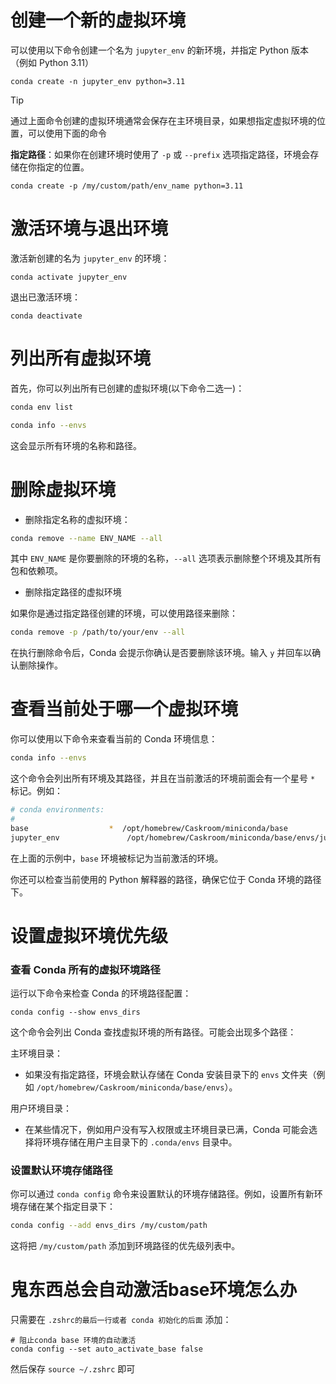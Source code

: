 # 创建一个新的虚拟环境

可以使用以下命令创建一个名为 `jupyter_env` 的新环境，并指定 Python 版本（例如 Python 3.11）

```shell
conda create -n jupyter_env python=3.11
```

> [!tip]
>
> 通过上面命令创建的虚拟环境通常会保存在主环境目录，如果想指定虚拟环境的位置，可以使用下面的命令

**指定路径**：如果你在创建环境时使用了 `-p` 或 `--prefix` 选项指定路径，环境会存储在你指定的位置。

```shell
conda create -p /my/custom/path/env_name python=3.11
```



# 激活环境与退出环境

激活新创建的名为 `jupyter_env` 的环境：

```shell
conda activate jupyter_env
```

退出已激活环境：

```shell
conda deactivate
```

# 列出所有虚拟环境

首先，你可以列出所有已创建的虚拟环境(以下命令二选一)：

```bash
conda env list
```

```bash
conda info --envs
```

这会显示所有环境的名称和路径。


# 删除虚拟环境

- 删除指定名称的虚拟环境：

```bash
conda remove --name ENV_NAME --all
```

其中 `ENV_NAME` 是你要删除的环境的名称，`--all` 选项表示删除整个环境及其所有包和依赖项。

- 删除指定路径的虚拟环境

如果你是通过指定路径创建的环境，可以使用路径来删除：

```bash
conda remove -p /path/to/your/env --all
```

在执行删除命令后，Conda 会提示你确认是否要删除该环境。输入 `y` 并回车以确认删除操作。


# 查看当前处于哪一个虚拟环境

你可以使用以下命令来查看当前的 Conda 环境信息：

```bash
conda info --envs
```

这个命令会列出所有环境及其路径，并且在当前激活的环境前面会有一个星号 `*` 标记。例如：

```bash
# conda environments:
#
base                  *  /opt/homebrew/Caskroom/miniconda/base
jupyter_env               /opt/homebrew/Caskroom/miniconda/base/envs/jupyter_env
```

在上面的示例中，`base` 环境被标记为当前激活的环境。

你还可以检查当前使用的 Python 解释器的路径，确保它位于 Conda 环境的路径下。


# 设置虚拟环境优先级

### 查看 Conda 所有的虚拟环境路径

运行以下命令来检查 Conda 的环境路径配置：

```shell
conda config --show envs_dirs
```

这个命令会列出 Conda 查找虚拟环境的所有路径。可能会出现多个路径：

主环境目录：

- 如果没有指定路径，环境会默认存储在 Conda 安装目录下的 `envs` 文件夹（例如 `/opt/homebrew/Caskroom/miniconda/base/envs`）。

用户环境目录：

- 在某些情况下，例如用户没有写入权限或主环境目录已满，Conda 可能会选择将环境存储在用户主目录下的 `.conda/envs` 目录中。

### 设置默认环境存储路径

你可以通过 `conda config` 命令来设置默认的环境存储路径。例如，设置所有新环境存储在某个指定目录下：

```bash
conda config --add envs_dirs /my/custom/path
```

这将把 `/my/custom/path` 添加到环境路径的优先级列表中。


# 鬼东西总会自动激活base环境怎么办
只需要在 `.zshrc的最后一行或者 conda 初始化的后面` 添加：

```shell
# 阻止conda base 环境的自动激活
conda config --set auto_activate_base false
``` 

然后保存 `source ~/.zshrc` 即可
